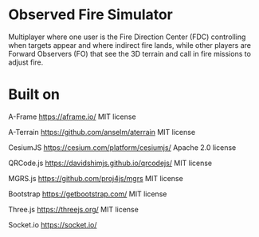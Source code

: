 # Observed Fire Simulator

Multiplayer where one user is the Fire Direction Center (FDC) controlling when targets appear and where indirect fire lands, 
while other players are Forward Observers (FO) that see the 3D terrain and call in fire missions to adjust fire.

# Built on

A-Frame
https://aframe.io/
MIT license

A-Terrain
https://github.com/anselm/aterrain
MIT license

CesiumJS
https://cesium.com/platform/cesiumjs/
Apache 2.0 license

QRCode.js
https://davidshimjs.github.io/qrcodejs/
MIT license

MGRS.js
https://github.com/proj4js/mgrs
MIT license

Bootstrap
https://getbootstrap.com/
MIT license

Three.js
https://threejs.org/
MIT license

Socket.io
https://socket.io/